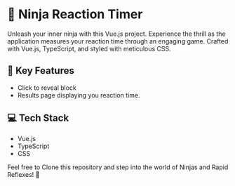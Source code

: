 # 🥷 Ninja Reaction Timer 

Unleash your inner ninja with this Vue.js project. Experience the thrill as the application measures your reaction time through an engaging game. Crafted with Vue.js, TypeScript, and styled with meticulous CSS.

## 🚀 Key Features
- Click to reveal block
- Results page displaying you reaction time.

## 💻 Tech Stack
- Vue.js
- TypeScript
- CSS

Feel free to Clone this repository and step into the world of Ninjas and Rapid Reflexes! 🥷
